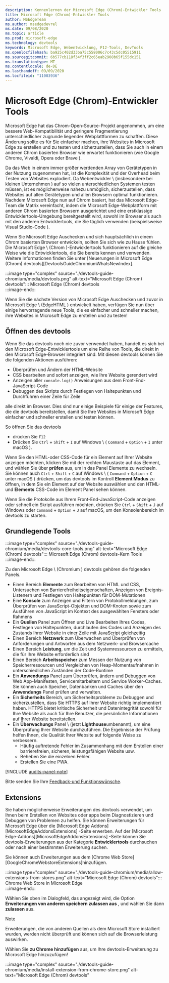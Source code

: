 ```yaml
---
description: Kennenlernen der Microsoft Edge (Chrom)-Entwickler Tools
title: Microsoft Edge (Chrom)-Entwickler Tools
author: MSEdgeTeam
ms.author: msedgedevrel
ms.date: 09/08/2020
ms.topic: article
ms.prod: microsoft-edge
ms.technology: devtools
keywords: Microsoft Edge, Webentwicklung, F12-Tools, DevTools
ms.openlocfilehash: ba925c402d33ba75c558006c7c43c5dc05515911
ms.sourcegitcommit: 6b577cb118f34f3ff2c65eab2908b65f155dc151
ms.translationtype: MT
ms.contentlocale: de-DE
ms.lasthandoff: 09/09/2020
ms.locfileid: "11003936"
---
```

# Microsoft Edge (Chrom)-Entwickler Tools  

Microsoft Edge hat das Chrom-Open-Source-Projekt angenommen, um eine bessere Web-Kompatibilität und geringere Fragmentierung unterschiedlicher zugrunde liegender Webplattformen zu schaffen.  Diese Änderung sollte es für Sie einfacher machen, ihre Websites in Microsoft Edge zu erstellen und zu testen und sicherzustellen, dass Sie auch in einem anderen Chrom basierten Browser wie erwartet funktionieren (wie Google Chrome, Vivaldi, Opera oder Brave \).  

Da das Web in einem immer größer werdenden Array von Gerätetypen in der Nutzung zugenommen hat, ist die Komplexität und der Overhead beim Testen von Websites explodiert. Da Webentwickler \ (insbesondere bei kleinen Unternehmen \) auf so vielen unterschiedlichen Systemen testen müssen, ist es möglicherweise nahezu unmöglich, sicherzustellen, dass Websites auf allen Gerätetypen und allen Browsern optimal funktionieren.  Nachdem Microsoft Edge nun auf Chrom basiert, hat das Microsoft Edge-Team die Matrix vereinfacht, indem die Microsoft Edge-Webplattform mit anderen Chrom basierten Browsern ausgerichtet und eine erstklassige Entwicklertools-Umgebung bereitgestellt wird, sowohl im Browser als auch mit den anderen Entwicklertools, die Sie täglich verwenden (beispielsweise Visual Studio-Code \).  

Wenn Sie Microsoft Edge Auschecken und sich hauptsächlich in einem Chrom basierten Browser entwickeln, sollten Sie sich wie zu Hause fühlen.  Die Microsoft Edge \ (Chrom \)-Entwicklertools funktionieren auf die gleiche Weise wie die Entwicklertools, die Sie bereits kennen und verwenden.  Weitere Informationen finden Sie unter [Neuerungen in Microsoft Edge (Chrom) devtools][DevtoolsGuideChromiumWhatsNewIndex].  

:::image type="complex" source="./devtools-guide-chromium/media/devtools.png" alt-text="Microsoft Edge (Chrom) devtools":::
   Microsoft Edge (Chrom) devtools  
:::image-end:::  

Wenn Sie die nächste Version von Microsoft Edge Auschecken und zuvor in Microsoft Edge \ (EdgeHTML \) entwickelt haben, verfügen Sie nun über einige hervorragende neue Tools, die es einfacher und schneller machen, ihre Websites in Microsoft Edge zu erstellen und zu testen!  

## Öffnen des devtools  

Wenn Sie das devtools noch nie zuvor verwendet haben, handelt es sich bei den Microsoft Edge-Entwicklertools um eine Reihe von Tools, die direkt in den Microsoft Edge-Browser integriert sind.  Mit diesen devtools können Sie die folgenden Aktionen ausführen:  

*   Überprüfen und Ändern der HTML-Website  
*   CSS bearbeiten und sofort anzeigen, wie Ihre Website gerendert wird  
*   Anzeigen aller `console.log()` Anweisungen aus dem Front-End-JavaScript-Code  
*   Debuggen des Skripts durch Festlegen von Haltepunkten und Durchführen einer Zeile für Zeile  

alle direkt im Browser.  Dies sind nur einige Beispiele für einige der Features, die die devtools bereitstellen, damit Sie Ihre Websites in Microsoft Edge einfacher und schneller erstellen und testen können.  

So öffnen Sie das devtools  

*   drücken Sie `F12` 
*   Drücken Sie `Ctrl` + `Shift` + `I` auf Windows \ ( `Command` + `Option` + `I` unter macOS \).  

Wenn Sie den HTML-oder CSS-Code für ein Element auf Ihrer Website anzeigen möchten, klicken Sie mit der rechten Maustaste auf das Element, und wählen Sie über **prüfen** aus, um in das Panel Elemente zu wechseln.  Sie können auch `Ctrl` + `Shift` + `C` auf Windows \ ( `Command` + `Option` + `C` unter macOS \) drücken, um das devtools im Kontroll **Element Modus** zu öffnen, in dem Sie ein Element auf der Website auswählen und den HTML-und **Elements** CSS-Code im Element Panel sehen können.  

Wenn Sie die Protokolle aus Ihrem Front-End-JavaScript-Code anzeigen oder schnell ein Skript ausführen möchten, drücken Sie `Ctrl` + `Shift` + `J` auf Windows oder `Command` + `Option` + `J` auf macOS, um den Konsolenbereich im devtools zu starten.  

## Grundlegende Tools  

:::image type="complex" source="./devtools-guide-chromium/media/devtools-core-tools.png" alt-text="Microsoft Edge (Chrom) devtools":::
   Microsoft Edge (Chrom) devtools-Kern Tools  
:::image-end::: 

Zu den Microsoft Edge \ (Chromium \) devtools gehören die folgenden Panels.  

*   Einen Bereich **Elemente** zum Bearbeiten von HTML und CSS, Untersuchen von Barrierefreiheitseigenschaften, Anzeigen von Ereignis-Listenern und Festlegen von Haltepunkten für DOM-Mutationen  
*   Eine **Konsole** zum Anzeigen und Filtern von Protokollmeldungen, zum Überprüfen von JavaScript-Objekten und DOM-Knoten sowie zum Ausführen von JavaScript im Kontext des ausgewählten Fensters oder Rahmens  
*   Ein **Quellen** Panel zum Öffnen und Live Bearbeiten Ihres Codes, Festlegen von Haltepunkten, durchlaufen des Codes und Anzeigen des Zustands Ihrer Website in einer Zeile mit JavaScript gleichzeitig  
*   Einen Bereich **Netzwerk** zum Überwachen und Überprüfen von Anforderungen und Antworten aus dem Netzwerk- und Browsercache   
*   Einen Bereich **Leistung**, um die Zeit und Systemressourcen zu ermitteln, die für Ihre Website erforderlich sind  
*   Einen Bereich **Arbeitsspeicher** zum Messen der Nutzung von Speicherressourcen und Vergleichen von Heap-Momentaufnahmen in unterschiedlichen Zuständen der Code-Runtime  
*   Ein **Anwendungs** Panel zum Überprüfen, ändern und Debuggen von Web App-Manifesten, Servicemitarbeitern und Service Worker-Caches.  Sie können auch Speicher, Datenbanken und Caches über den **Anwendungs** Panel prüfen und verwalten.  
*   Ein **Sicherheits** Bereich, um Sicherheitsprobleme zu Debuggen und sicherzustellen, dass Sie HTTPS auf Ihrer Website richtig implementiert haben.  HTTPS bietet kritische Sicherheit und Datenintegrität sowohl für Ihre Website als auch für Ihre Benutzer, die persönliche Informationen auf Ihrer Website bereitstellen.  
*   Ein **Überwachungs** Panel \ (jetzt **Lighthouse**umbenannt), um eine Überprüfung Ihrer Website durchzuführen.  Die Ergebnisse der Prüfung helfen Ihnen, die Qualität Ihrer Website auf folgende Weise zu verbessern.  
    *   Häufig auftretende Fehler im Zusammenhang mit dem Erstellen einer barrierefreien, sicheren, leistungsfähigen Website usw.  
    *   Beheben Sie die einzelnen Fehler.  
    *   Erstellen Sie eine PWA.  

[!INCLUDE [audits-panel-note](./devtools-guide-chromium/includes/audits-panel-note.md)]  

Bitte senden Sie Ihre [Feedback-und Funktionswünsche](#getting-in-touch-with-the-microsoft-edge-devtools-team).  

## Extensions  

Sie haben möglicherweise Erweiterungen des devtools verwendet, um Ihnen beim Erstellen von Websites oder apps beim Diagnostizieren und Debuggen von Problemen zu helfen.  Sie können Erweiterungen für Microsoft Edge über die [Microsoft Edge Addons][MicrosoftEdgeAddonsExtensions] -Seite erwerben.  Auf der [Microsoft Edge-Addons][MicrosoftEdgeAddonsExtensions] -Seite können Sie devtools-Erweiterungen aus der Kategorie **Entwicklertools** durchsuchen oder nach einer bestimmten Erweiterung suchen.  

Sie können auch Erweiterungen aus dem [Chrome Web Store][GoogleChromeWebstoreExtensions]hinzufügen.  

:::image type="complex" source="./devtools-guide-chromium/media/allow-extensions-from-stores.png" alt-text="Microsoft Edge (Chrom) devtools":::
   Chrome Web Store in Microsoft Edge  
:::image-end:::  

Wählen Sie oben im Dialogfeld, das angezeigt wird, die Option **Erweiterungen von anderen speichern zulassen aus** , und wählen Sie dann **zulassen** aus.  

> [!NOTE]
> Erweiterungen, die von anderen Quellen als dem Microsoft Store installiert wurden, werden nicht überprüft und können sich auf die Browserleistung auswirken.  

Wählen Sie **zu Chrome hinzufügen** aus, um Ihre devtools-Erweiterung zu Microsoft Edge hinzuzufügen!  

:::image type="complex" source="./devtools-guide-chromium/media/install-extension-from-chrome-store.png" alt-text="Microsoft Edge (Chrom) devtools"  
